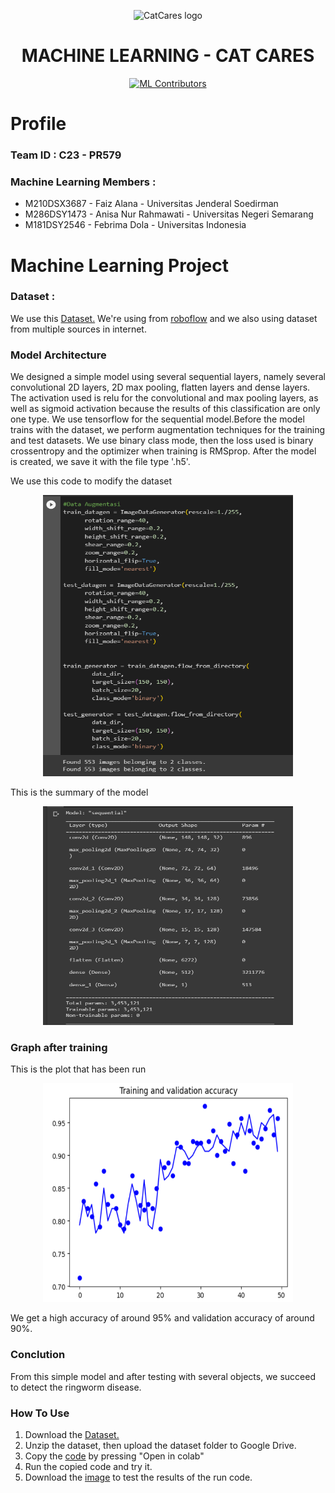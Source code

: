 <p align="center">
  <img src="https://github.com/CatCares/CatCares_CC/assets/133958617/32bea8d2-77d7-41f6-b219-742e21e204f2" alt="CatCares logo" height="200" />
</p>

<h1 align="center">MACHINE LEARNING - CAT CARES</h1>

<div align="center">

[![ML Contributors](https://img.shields.io/github/contributors/CatCares/CatCares_ML?color=blue)](#mlcontributors)
</div>

# Profile 

### Team ID : C23 - PR579

### Machine Learning Members :

* M210DSX3687 - Faiz Alana - Universitas Jenderal Soedirman
* M286DSY1473 - Anisa Nur Rahmawati - Universitas Negeri Semarang
* M181DSY2546 - Febrima Dola - Universitas Indonesia


# Machine Learning Project 

### Dataset :
We use this [Dataset.](https://drive.google.com/drive/folders/1qH0IgxUk5CcmJmTGipvNLBR9z_BK2syp?usp=drive_link) We're using from [roboflow](https://universe.roboflow.com/tain/cat-ringworm/dataset/3) and we also using dataset from multiple sources in internet.

### Model Architecture 
We designed a simple model using several sequential layers, namely several convolutional 2D layers, 2D max pooling, flatten layers and dense layers. The activation used is relu for the convolutional and max pooling layers, as well as sigmoid activation because the results of this classification are only one type. We use tensorflow for the sequential model.Before the model trains with the dataset, we perform augmentation techniques for the training and test datasets. We use binary class mode, then the loss used is binary crossentropy and the optimizer when training is RMSprop. After the model is created, we save it with the file type '.h5'.


We use this code to modify the dataset
<p align="center">
  <img width="400" height="450" src="https://github.com/CatCares/CatCares_ML/blob/main/Augmentasi.png">
</p>


This is the summary of the model 
<p align="center">
  <img width="400" height="350" src="https://github.com/CatCares/CatCares_ML/blob/main/Model%20Architecture.png">
</p>


### Graph after training

This is the plot that has been run
<p align="center">
  <img width="400" height="350" src="https://github.com/CatCares/CatCares_ML/blob/main/Plot%20accuracy.png">
</p>

We get a high accuracy of around 95% and validation accuracy of around 90%.

### Conclution
From this simple model and after testing with several objects, we succeed to detect the ringworm disease.

### How To Use
1. Download the [Dataset.](https://drive.google.com/drive/folders/1qH0IgxUk5CcmJmTGipvNLBR9z_BK2syp?usp=drive_link)
2. Unzip the dataset, then upload the dataset folder to Google Drive.
3. Copy the [code](https://github.com/CatCares/CatCares_ML/blob/main/Ringworm_Prediction.ipynb) by pressing "Open in colab"
4. Run the copied code and try it.
5. Download the [image](https://github.com/CatCares/CatCares_ML/tree/main/Test%20Images) to test the results of the run code.
